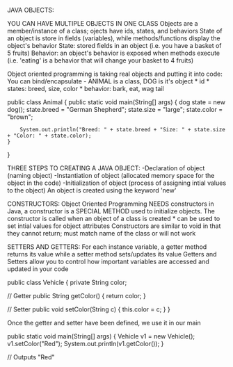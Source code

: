 JAVA OBJECTS:

YOU CAN HAVE MULTIPLE OBJECTS IN ONE CLASS
Objects are a member/instance of a class; ojects have ids, states, and behaviors
State of an object is store in fields (variables), while methods/functions display the object's behavior
State: stored fields in an object (i.e. you have a basket of 5 fruits)
Behavior: an object's behavior is exposed when methods execute (i.e. 'eating' is a behavior that will change your basket to 4 fruits)

Object oriented programming is taking real objects and putting it into code:
You can bind/encapsulate 
    - ANIMAL is a class, DOG is it's object
        * id
        * states: breed, size, color
        * behavior: bark, eat, wag tail

public class Animal {
    public static void main(String[] args) {
        dog state = new dog();
        state.breed = "German Shepherd";
        state.size = "large";
        state.color = "brown";

        System.out.println("Breed: " + state.breed + "Size: " + state.size + "Color: " + state.color);
    }
}


THREE STEPS TO CREATING A JAVA OBJECT:
    -Declaration of object (naming object)
    -Instantiation of object (allocated memory space for the object in the code)
    -Initialization of object (process of assigning intial values to the object)
An object is created using the keyword 'new'




CONSTRUCTORS:
Object Oriented Programming NEEDS constructors
in Java, a constructor is a SPECIAL METHOD used to initialize objects. The constructor is called when an object of a class is created
    * can be used to set intial values for object attributes
Constructors are similar to void in that they cannot return; must match name of the class or will not work



SETTERS AND GETTERS: 
For each instance variable, a getter method returns its value while a setter method sets/updates its value
Getters and Setters allow you to control how important variables are accessed and updated in your code

public class Vehicle {
  private String color;

  // Getter
  public String getColor() {
    return color;
  }

  // Setter
  public void setColor(String c) {
    this.color = c;
  }
}

Once the getter and setter have been defined, we use it in our main

public static void main(String[] args) {
  Vehicle v1 = new Vehicle();
  v1.setColor("Red");
  System.out.println(v1.getColor());
}

// Outputs "Red"